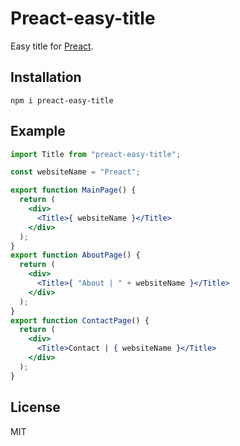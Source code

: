 # Preact-easy-title

Easy title for [Preact](https://github.com/preactjs/preact).

## Installation

```
npm i preact-easy-title
```

## Example

```jsx
import Title from "preact-easy-title";

const websiteName = "Preact";

export function MainPage() {
  return (
    <div>
      <Title>{ websiteName }</Title>
    </div>
  );
}
export function AboutPage() {
  return (
    <div>
      <Title>{ "About | " + websiteName }</Title>
    </div>
  );
}
export function ContactPage() {
  return (
    <div>
      <Title>Contact | { websiteName }</Title>
    </div>
  );
}
```

## License

MIT

